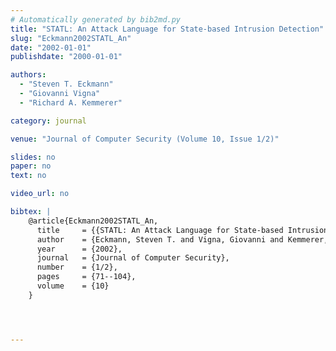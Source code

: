 ```yaml
---
# Automatically generated by bib2md.py
title: "STATL: An Attack Language for State-based Intrusion Detection"
slug: "Eckmann2002STATL_An"
date: "2002-01-01"
publishdate: "2000-01-01"

authors:
  - "Steven T. Eckmann"
  - "Giovanni Vigna"
  - "Richard A. Kemmerer"

category: journal

venue: "Journal of Computer Security (Volume 10, Issue 1/2)"

slides: no
paper: no
text: no

video_url: no

bibtex: |
    @article{Eckmann2002STATL_An,
      title     = {{STATL: An Attack Language for State-based Intrusion Detection}},
      author    = {Eckmann, Steven T. and Vigna, Giovanni and Kemmerer, Richard A.},
      year      = {2002},
      journal   = {Journal of Computer Security},
      number    = {1/2},
      pages     = {71--104},
      volume    = {10}
    }




---
```


